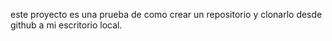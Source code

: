este proyecto es una prueba de como crear un repositorio y clonarlo desde github a mi escritorio local.

